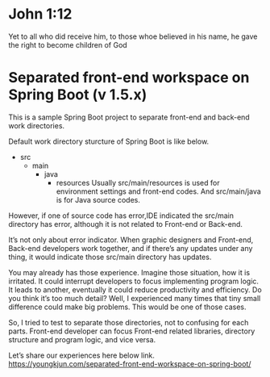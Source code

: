 # John 1:12
Yet to all who did receive him, to those whoe believed in his name, he gave the right to become children of God


# Separated front-end workspace on Spring Boot (v 1.5.x)

This is a sample Spring Boot project to separate front-end and back-end work directories.

Default work directory sturcture of Spring Boot is like below.

- src
  - main
    - java
      - resources
Usually src/main/resources is used for environment settings and front-end codes.
And src/main/java is for Java source codes.

However, if one of source code has error,IDE indicated the src/main directory has error, although it is not related to Front-end or Back-end.

It’s not only about error indicator.
When graphic designers and Front-end, Back-end developers work together, and if there’s any updates under any thing, it would indicate those src/main directory has updates.

You may already has those experience.
Imagine those situation, how it is irritated.
It could interrupt developers to focus implementing program logic.
It leads to another, eventually it could reduce productivity and efficiency.
Do you think it’s too much detail?
Well, I experienced many times that tiny small difference could make big problems.
This would be one of those cases.

So, I tried to test to separate those directories, not to confusing for each parts.
Front-end developer can focus Front-end related libraries, directory structure and program logic, and vice versa.

Let’s share our experiences here below link.
https://youngkjun.com/separated-front-end-workspace-on-spring-boot/

